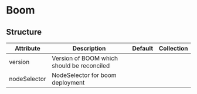 # Boom 
 

## Structure 
 

| Attribute    | Description                                 | Default | Collection  |
| ------------ | ------------------------------------------- | ------- | ----------  |
| version      | Version of BOOM which should be reconciled  |         |             |
| nodeSelector | NodeSelector for boom deployment            |         |             |
